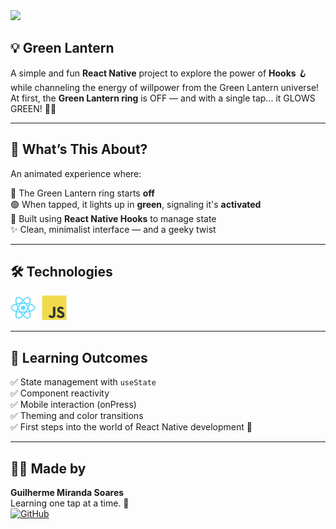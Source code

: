 <img src="https://capsule-render.vercel.app/api?type=waving&color=0:0d1117,100:00ff00&height=140&section=header&text=🟢%20Green%20Lantern%20App&fontColor=FFFFFF&fontSize=35&fontAlignY=35" />

## 💡 Green Lantern

A simple and fun **React Native** project to explore the power of **Hooks** 🪝 while channeling the energy of willpower from the Green Lantern universe!  
At first, the **Green Lantern ring** is OFF — and with a single tap... it GLOWS GREEN! 🔋💚

---

## 📱 What’s This About?

An animated experience where:

🔘 The Green Lantern ring starts **off**  
🟢 When tapped, it lights up in **green**, signaling it's **activated**  
🧠 Built using **React Native Hooks** to manage state  
✨ Clean, minimalist interface — and a geeky twist

---

## 🛠️ Technologies

<div style="display: flex; gap: 10px; align-items: center;">
  <a href="https://reactnative.dev/" target="_blank">
    <img src="https://raw.githubusercontent.com/devicons/devicon/master/icons/react/react-original.svg" width="40" height="40" alt="React Native" />
  </a>
  <a href="https://developer.mozilla.org/en-US/docs/Web/JavaScript" target="_blank">
    <img src="https://raw.githubusercontent.com/devicons/devicon/master/icons/javascript/javascript-original.svg" width="40" height="40" alt="JavaScript" />
  </a>
</div>

---

## 🧪 Learning Outcomes

✅ State management with `useState`  
✅ Component reactivity  
✅ Mobile interaction (onPress)  
✅ Theming and color transitions  
✅ First steps into the world of React Native development 🚀

---

## 👨‍💻 Made by

**Guilherme Miranda Soares**  
Learning one tap at a time. 💚  
[![GitHub](https://img.shields.io/badge/GitHub-000?style=for-the-badge&logo=github&logoColor=white)](https://github.com/Guimirand4)
